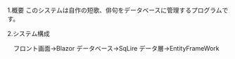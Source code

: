 1.概要
 このシステムは自作の短歌、俳句をデータベースに管理するプログラムです。

 2.システム構成

 　フロント画面->Blazor
   データベース->SqLire
   データ層->EntityFrameWork

   
